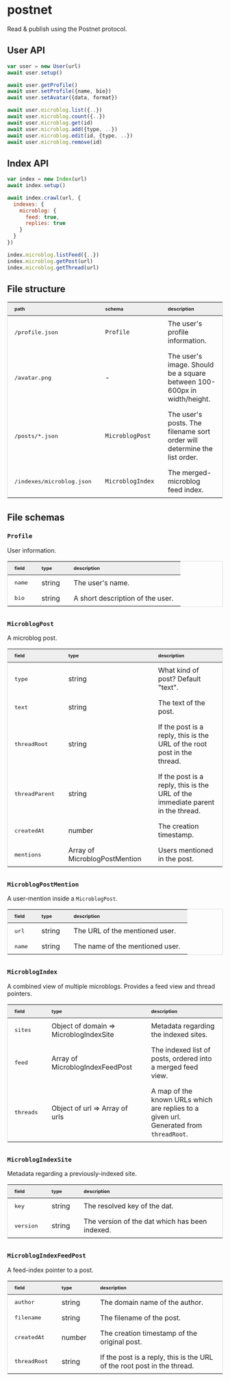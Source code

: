 <style>
table {
  border: 1px solid #ddd;
  margin-bottom: 2rem;
}
th, td {
  padding: 0.5rem 1rem;
}
thead {
  background: #eee;
  text-align: left;
  font-size: 11px;
}
tbody td:first-child {
  font-family: monospace;
}
</style>

# postnet

Read & publish using the Postnet protocol.

## User API

```js
var user = new User(url)
await user.setup()

await user.getProfile()
await user.setProfile({name, bio})
await user.setAvatar({data, format})

await user.microblog.list({..})
await user.microblog.count({..})
await user.microblog.get(id)
await user.microblog.add({type, ..})
await user.microblog.edit(id, {type, ..})
await user.microblog.remove(id)
```

## Index API

```js
var index = new Index(url)
await index.setup()

await index.crawl(url, {
  indexes: {
    microblog: {
      feed: true,
      replies: true
    }
  }
})

index.microblog.listFeed({..})
index.microblog.getPost(url)
index.microblog.getThread(url)
```

## File structure

| path | schema | description |
|-|-|-|
| /profile.json | `Profile` | The user's profile information. |
| /avatar.png | - | The user's image. Should be a square between 100-600px in width/height. |
| /posts/*.json | `MicroblogPost` | The user's posts. The filename sort order will determine the list order. |
| /indexes/microblog.json | `MicroblogIndex` | The merged-microblog feed index. |

## File schemas

### `Profile`

User information.

| field | type | description |
|-|-|-|
| name | string | The user's name. |
| bio | string | A short description of the user. |

### `MicroblogPost`

A microblog post.

| field | type | description |
|-|-|-|
| type | string | What kind of post? Default "text". |
| text | string | The text of the post. |
| threadRoot | string | If the post is a reply, this is the URL of the root post in the thread. |
| threadParent | string | If the post is a reply, this is the URL of the immediate parent in the thread. |
| createdAt | number | The creation timestamp. |
| mentions | Array of MicroblogPostMention | Users mentioned in the post. |

### `MicroblogPostMention`

A user-mention inside a `MicroblogPost`.

| field | type | description |
|-|-|-|
| url | string | The URL of the mentioned user. |
| name | string | The name of the mentioned user. |

### `MicroblogIndex`

A combined view of multiple microblogs. Provides a feed view and thread pointers.

| field | type | description |
|-|-|-|
| sites | Object of domain => MicroblogIndexSite | Metadata regarding the indexed sites. |
| feed | Array of MicroblogIndexFeedPost | The indexed list of posts, ordered into a merged feed view. |
| threads | Object of url => Array of urls | A map of the known URLs which are replies to a given url. Generated from `threadRoot`. |

### `MicroblogIndexSite`

Metadata regarding a previously-indexed site.

| field | type | description |
|-|-|-|
| key | string | The resolved key of the dat. |
| version | string | The version of the dat which has been indexed. |

### `MicroblogIndexFeedPost`

A feed-index pointer to a post.

| field | type | description |
|-|-|-|
| author | string | The domain name of the author. |
| filename | string | The filename of the post. |
| createdAt | number | The creation timestamp of the original post. |
| threadRoot | string | If the post is a reply, this is the URL of the root post in the thread. |